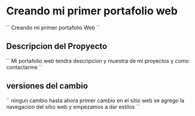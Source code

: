 # Creando mi primer portafolio web

´´
 Creando mi primer portafolio Web
´´

## Descripcion del Propyecto

´´
 Mi portafolio web tendra descripcion y
 muestra de mi proyectos y como contactarme
´´

## versiones del cambio

´´
 ningun cambio hasta ahora
 primer cambio en el sitio web
 se agrego la navegacion del sitio web y empezamos
 a dar estilos
´´
